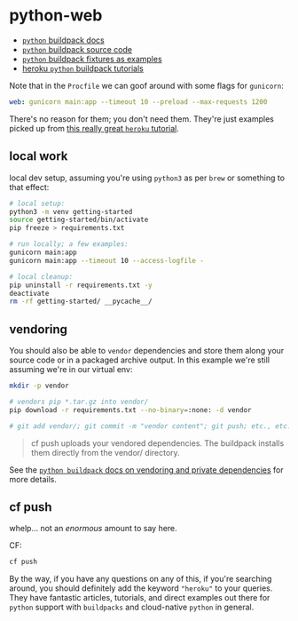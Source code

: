 # python-web

- [`python` buildpack docs](https://docs.cloudfoundry.org/buildpacks/python/index.html)
- [`python` buildpack source code](https://github.com/cloudfoundry/python-buildpack)
- [`python` buildpack fixtures as examples](https://github.com/cloudfoundry/python-buildpack/tree/master/fixtures)
- [heroku `python` buildpack tutorials](https://devcenter.heroku.com/articles/python-gunicorn#adding-gunicorn-to-your-application)

Note that in the `Procfile` we can goof around with some flags for `gunicorn`:

```yml
web: gunicorn main:app --timeout 10 --preload --max-requests 1200
```

There's no reason for them; you don't need them. They're just examples picked up from [this really great `heroku` tutorial](https://devcenter.heroku.com/articles/python-gunicorn#adding-gunicorn-to-your-application).

## local work

local dev setup, assuming you're using `python3` as per `brew` or something to that effect:

```sh
# local setup:
python3 -m venv getting-started
source getting-started/bin/activate
pip freeze > requirements.txt

# run locally; a few examples:
gunicorn main:app
gunicorn main:app --timeout 10 --access-logfile -

# local cleanup:
pip uninstall -r requirements.txt -y
deactivate
rm -rf getting-started/ __pycache__/
```

## vendoring

You should also be able to `vendor` dependencies and store them along your source code or in a packaged archive output. In this example we're still assuming we're in our virtual env:

```sh
mkdir -p vendor

# vendors pip *.tar.gz into vendor/
pip download -r requirements.txt --no-binary=:none: -d vendor

# git add vendor/; git commit -m "vendor content"; git push; etc., etc.
```

>cf push uploads your vendored dependencies. The buildpack installs them directly from the vendor/ directory.

See the [`python buildpack` docs on vendoring and private dependencies](https://docs.cloudfoundry.org/buildpacks/python/index.html#vendoring) for more details.

## cf push

whelp... not an _enormous_ amount to say here.

CF:

```sh
cf push
```

By the way, if you have any questions on any of this, if you're searching around, you should definitely add the keyword `"heroku"` to your queries. They have fantastic articles, tutorials, and direct examples out there for `python` support with `buildpacks` and cloud-native `python` in general.
